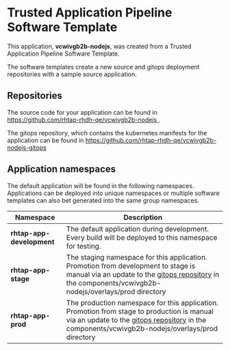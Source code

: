 # Trusted Application Pipeline Software Template

This application, **vcwivgb2b-nodejs**, was created from a Trusted Application Pipeline Software Template.

The software templates create a new source and gitops deployment repositories with a sample source application. 

## Repositories

The source code for your application can be found in [https://github.com/rhtap-rhdh-qe/vcwivgb2b-nodejs ](https://github.com/rhtap-rhdh-qe/vcwivgb2b-nodejs ).
 
The gitops repository, which contains the kubernetes manifests for the application can be found in 
[https://github.com/rhtap-rhdh-qe/vcwivgb2b-nodejs-gitops ](https://github.com/rhtap-rhdh-qe/vcwivgb2b-nodejs-gitops ) 

## Application namespaces 

The default application will be found in the following namespaces. Applications can be deployed into unique namespaces or multiple software templates can also bet generated into the same group namespaces.  

|  Namespace   |  Description   |  
| -------- | -------- |   
| **rhtap-app-development** | The default application during development. Every build will be deployed to this namespace for testing. | 
| **rhtap-app-stage** | The staging namespace for this application. Promotion from development to stage is manual via an update to the [gitops repository](https://github.com/rhtap-rhdh-qe/vcwivgb2b-nodejs-gitops ) in the components/vcwivgb2b-nodejs/overlays/prod directory |  
| **rhtap-app-prod** | The production namespace for this application. Promotion from stage to production is manual via an update to the [gitops repository](https://github.com/rhtap-rhdh-qe/vcwivgb2b-nodejs-gitops ) in the components/vcwivgb2b-nodejs/overlays/prod directory | 